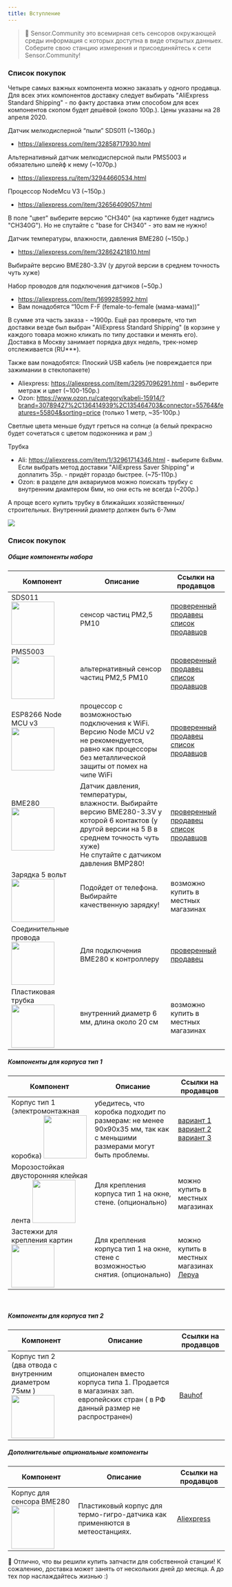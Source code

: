 ```yaml
---
title: Вступление
---
```

> 🚧 Sensor.Community это всемирная сеть сенсоров окружающей среды информация с которых доступна в виде открытых данныех. Соберите свою станцию измерения и присоединяйтесь к сети Sensor.Community!

### Список покупок

Четыре самых важных компонента можно заказать у одного продавца. Для всех этих компонентов доставку следует выбирать "AliExpress Standard Shipping" - по факту доставка этим способом для всех компонентов скопом будет дешёвой (около 100р.). Цены указаны на 28 апреля 2020.

Датчик мелкодисперной “пыли” SDS011 (~1360р.)
* https://aliexpress.com/item/32858717930.html

Альтернативный датчик мелкодисперсной пыли PMS5003 и обязательно шлейф к нему (~1070р.)
* https://aliexpress.ru/item/32944660534.html

Процессор NodeMcu V3 (~150р.)
* https://aliexpress.com/item/32656409057.html

В поле "цвет" выберите версию "CH340" (на картинке будет надпись "CH340G"). Но не спутайте с "base for CH340" - это вам не нужно!

Датчик температуры, влажности, давления BME280 (~150р.)
* https://aliexpress.com/item/32862421810.html

Выбирайте версию BME280-3.3V (у другой версии в среднем точность чуть хуже)

Набор проводов для подключения датчиков (~50р.)
* https://aliexpress.com/item/1699285992.html
* Вам понадобятся “10cm F-F (female-to-female (мама-мама))”

В сумме эта часть заказа - ~1900р. Ещё раз проверьте, что тип доставки везде был выбран "AliExpress Standard Shipping" (в корзине у каждого товара можно кликать по типу доставки и менять его). Доставка в Москву занимает порядка двух недель, трек-номер отслеживается (RU***).

Также вам понадобятся:
Плоский USB кабель (не повреждается при зажимании в стеклопакете)
* Aliexpress: https://aliexpress.com/item/32957096291.html - выберите метраж и цвет  (~100-150р.)
* Ozon: https://www.ozon.ru/category/kabeli-15914/?brand=30789427%2C136414939%2C135464703&connector=55764&features=55804&sorting=price (только 1 метр, ~35-100р.)

Светлые цвета меньше будут греться на солнце (а белый прекрасно будет сочетаться с цветом подоконника и рам ;)

Трубка
* Ali: https://aliexpress.com/item/1/32961714346.html - выберите 6x8мм. Если выбрать метод доставки "AliExpress Saver Shipping" и доплатить 35р. - придёт гораздо быстрее. (~75-110р.)
* Ozon: в разделе для аквариумов можно поискать трубку с внутренним диамтером 6мм, но они есть не всегда (~200р.)

А проще всего купить трубку в ближайших хозяйственных/строительных. Внутренний диаметр должен быть 6-7мм

<img src="../docs/airrohr/particulate-matter-air-quality-sensor-kit.jpeg"/>

### Список покупок

##### Общие компоненты набора
Компонент | Описание | Ссылки на продавцов
------------ | -------------  | -------------
SDS011 <img src="https://sc01.alicdn.com/kf/Hd3dab59a3463404fbd2d108138731cf1e.jpg" width="100" height="100"> | сенсор частиц PM2,5 PM10  | [проверенный продавец](https://ru.aliexpress.com/item/nova-PM-sensor-SDS011-High-precision-laser-pm2-5-air-quality-detection-sensor-module-Super-dust/32617788139.html) <br /> [список продавцов](https://www.aliexpress.com/wholesale?minPrice=&maxPrice=&isBigSale=n&isFreeShip=y&isNew=n&isFavorite=n&shipFromCountry=&shipCompanies=&SearchText=sds011&CatId=202000062&g=y&SortType=price_asc&needQuery=y)
PMS5003 <img src="http://www.plantower.com/upload/ueditor/image/20160810/14708405789575346.jpg" width="100" height="100"> | альтернативный сенсор частиц PM2,5 PM10  | [проверенный продавец](https://aliexpress.ru/item/32944660534.html) <br /> [список продавцов](https://aliexpress.ru/wholesale?catId=0&initiative_id=SB_20201118071942&origin=y&SearchText=pms5003) 
ESP8266 Node MCU v3 <img src="https://www.cytron.io/image/cache/catalog/products/NODEMCU-V3/NodeMCU%20V3%20Lolin%20(1)-800x800.jpg" width="100" height="100"> | процессор с возможностью подключения к WiFi. Версию Node MCU  v2 не рекомендуется, равно как процессоры без металлической защиты от помех на чипе WiFi | [проверенный продавец](https://ru.aliexpress.com/item/5pcs-lot-New-Wireless-module-NodeMcu-Lua-WIFI-Internet-of-Things-development-board-based-ESP8266-with/32266751149.html) <br /> [список продавцов](https://www.aliexpress.com/wholesale?minPrice=&maxPrice=&isBigSale=n&isFreeShip=y&isNew=n&isFavorite=n&shipFromCountry=&shipCompanies=&SearchText=nodemcu+v3+esp8266+ch340&CatId=202001107&g=y&SortType=price_asc&needQuery=y) 
BME280 <img src="https://cdn-reichelt.de/bilder/web/xxl_ws/A300/DEBO_BME280_01.png" width="100" height="100"> | Датчик давления, температуры, влажности. Выбирайте версию BME280-3.3V у которой 6 контактов (у другой версии на 5 В в среднем точность чуть хуже) <br /> Не спутайте с датчиком давления BMP280! | [проверенный продавец](https://aliexpress.ru/item/32862421810.html) <br /> [список продавцов](https://ru.aliexpress.com/w/wholesale-bme280.html?spm=a2g0v.search0104.0.0.11c328ccrxhgXQ&site=rus&groupsort=1&SortType=price_asc&SearchText=bme280&g=y&initiative_id=SB_20190222051555&needQuery=n&isFreeShip=y) 
Зарядка 5 вольт <img src="https://www.stall.com.ua/components/com_virtuemart/shop_image/product/x222.jpg5b6954ed4591c.jpg.pagespeed.ic.CIotjwTxuP.jpg" width="100" height="100"> | Подойдет от телефона. Выбирайте качественную зарядку! | возможно купить в местных магазинах
Соединительные провода <img src="https://ae01.alicdn.com/kf/HTB1cvFvxb5YBuNjSspoq6zeNFXaQ/40pcs-dupont-cable-jumper-wire-dupont-line-Male-to-Male-dupont-line-20cm-1P-diameter-2.jpg" width="100" height="100"> | Для подключения BME280 к контроллеру | [проверенный продавец](https://ru.aliexpress.com/item/Free-Shipping-80pcs-dupont-cable-jumper-wire-dupont-line-female-to-female-dupont-line-20cm-1P/701588771.html) 
Пластиковая трубка <img src="https://1337356364.rsc.cdn77.org/wa-data/public/shop/products/68/02/268/images/321/321.970.jpg" width="100" height="100"> | внутренний диаметр 6 мм, длина около 20 см | возможно купить в местных магазинах

##### Компоненты для корпуса тип 1
Компонент | Описание | Ссылки на продавцов
------------ | -------------  | -------------
Корпус тип 1 (электромонтажная коробка) <img src="https://res.cloudinary.com/lmru/image/upload/f_auto,q_90,w_2000,h_2000,c_pad,b_white,d_photoiscoming.png/LMCode/16453303_02.jpg" width="100" height="100"> | убедитесь, что коробка подходит по размерам: не менее 90х90х35 мм, так как с меньшими размерами могут быть проблемы.  | [вариант 1](https://leroymerlin.ru/product/korobka-raspredelitelnaya-tdm-100h100h55-mm-cvet-seryy-16453303/) <br /> [вариант 2](https://leroymerlin.ru/product/korobka-raspredelitelnaya-ekoplast100h100h55-mm-cvet-seryy-12464486/) <br /> [вариант 3](https://www.electro-mpo.ru/catalog/korobki_salniki_patrubki_kabelnye_vvody/k16_korobki_raspaechnye_o_p_plastik_keramika_ip20_/k1682_korobka_tuso_67095b_raspaechnaya_plastikovaya/)
Морозостойкая двусторонняя клейкая лента <img src="https://krovalians.ru/wa-data/public/shop/products/19/32/13219/images/10262/10262.970@2x.png" width="100" height="100"> | Для крепления корпуса тип 1 на окне, стене. (опционально) | можно купить в местных магазинах
Застежки для крепления картин <img src="https://res.cloudinary.com/lmru/image/upload/f_auto,q_90,w_1200,h_1200,c_pad,b_white,d_photoiscoming.png/LMCode/82736466_tmp.jpg" width="100" height="100"> | Для крепления корпуса тип 1 на окне, стене с возможностью снятия. (опционально) | можно купить в местных магазинах  <br /> [Леруа](https://leroymerlin.ru/product/zastezhki-dlya-kartin-command-bolshie-14238212/)
<br>

##### Компоненты для корпуса тип 2
Компонент | Описание | Ссылки на продавцов
------------ | -------------  | -------------
Корпус тип 2  <br /> (два отвода с внутренним диаметром 75мм ) <img src="https://media.bahag.cloud/m/490419/12.jpg" width="100" height="100"> | опционален вместо корпуса типа 1. Продается в магазинах зап. европейских стран ( в РФ данный размер не распространен)  | [Bauhof](https://www.bauhaus.info/ht-rohre/marley-ht-bogen/p/13625028)

##### Дополнительные опциональные компоненты
Компонент | Описание | Ссылки на продавцов
------------ | -------------  | -------------
Корпус для сенсора BME280 <img src="https://ae01.alicdn.com/kf/Hf07e7b92bb2643f6b8aeca475c6c43e7Y.jpg" width="100" height="100"> | Пластиковый корпус для термо-гигро-датчика как применяются в метеостанциях. | [Aliexpress](https://aliexpress.ru/item/4000832273971.html)



🙌 Отлично, что вы решили купить запчасти для собственной станции! 
К сожалению, доставка может занять от нескольких дней до месяца. 
А до тех пор наслаждайтесь жизнью :)
